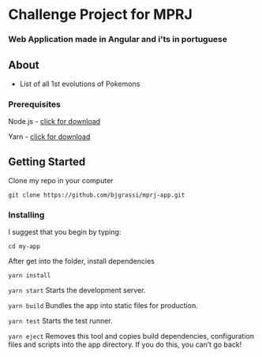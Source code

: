 # Challenge Project for MPRJ
### Web Application made in Angular and i'ts in portuguese

## About
- List of all 1st evolutions of Pokemons

### Prerequisites
Node.js - [click for download](https://nodejs.org/en/)

Yarn - [click for download](https://yarnpkg.com/en/docs/install#windows-stable)

## Getting Started
Clone my repo in your computer

```git clone https://github.com/bjgrassi/mprj-app.git```

### Installing
I suggest that you begin by typing:

`cd my-app`

After get into the folder, install dependencies

```yarn install```


```yarn start```
Starts the development server.

`yarn build`
Bundles the app into static files for production.

`yarn test`
Starts the test runner.

`yarn eject`
Removes this tool and copies build dependencies, configuration files
and scripts into the app directory. If you do this, you can’t go back!
